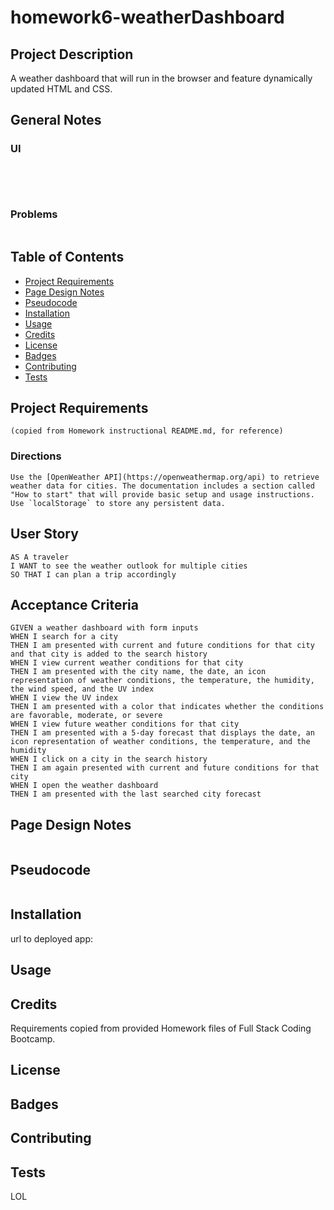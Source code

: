 # homework6-weatherDashboard

## Project Description
A weather dashboard that will run in the browser and feature dynamically updated HTML and CSS.

## General Notes
### UI
```
```
### 
```
```
### 
```
```
### Problems
```
```

## Table of Contents
* [Project Requirements](#project-requirements)
* [Page Design Notes](#page-design-notes)
* [Pseudocode](#pseudocode)
* [Installation](#installation)
* [Usage](#usage)
* [Credits](#credits)
* [License](#license)
* [Badges](#badges)
* [Contributing](#contributing)
* [Tests](#tests)

## Project Requirements 
    (copied from Homework instructional README.md, for reference)

### Directions
```
Use the [OpenWeather API](https://openweathermap.org/api) to retrieve weather data for cities. The documentation includes a section called "How to start" that will provide basic setup and usage instructions. Use `localStorage` to store any persistent data.
```

## User Story
```
AS A traveler
I WANT to see the weather outlook for multiple cities
SO THAT I can plan a trip accordingly
```

## Acceptance Criteria
```
GIVEN a weather dashboard with form inputs
WHEN I search for a city
THEN I am presented with current and future conditions for that city and that city is added to the search history
WHEN I view current weather conditions for that city
THEN I am presented with the city name, the date, an icon representation of weather conditions, the temperature, the humidity, the wind speed, and the UV index
WHEN I view the UV index
THEN I am presented with a color that indicates whether the conditions are favorable, moderate, or severe
WHEN I view future weather conditions for that city
THEN I am presented with a 5-day forecast that displays the date, an icon representation of weather conditions, the temperature, and the humidity
WHEN I click on a city in the search history
THEN I am again presented with current and future conditions for that city
WHEN I open the weather dashboard
THEN I am presented with the last searched city forecast
```

## Page Design Notes
```
```

## Pseudocode
```
```

## Installation
url to deployed app:

## Usage

## Credits
Requirements copied from provided Homework files of Full Stack Coding Bootcamp.

## License

## Badges

## Contributing

## Tests
LOL
